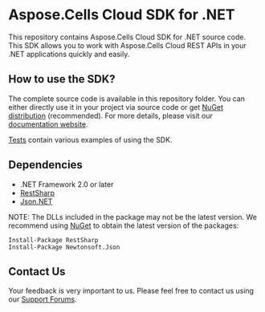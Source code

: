 # Aspose.Cells Cloud SDK for .NET
This repository contains Aspose.Cells Cloud SDK for .NET source code. This SDK allows you to work with Aspose.Cells Cloud REST APIs in your .NET applications quickly and easily.

## How to use the SDK?
The complete source code is available in this repository folder. You can either directly use it in your project via source code or get [NuGet distribution](https://www.nuget.org/packages/Aspose.Cells-Cloud/) (recommended). For more details, please visit our [documentation website](https://docs.aspose.cloud/display/cellscloud/Available+SDKs#AvailableSDKs-.NET).

[Tests](Aspose.Cells.Cloud.Sdk.Tests) contain various examples of using the SDK.

## Dependencies
- .NET Framework 2.0 or later
- [RestSharp](https://www.nuget.org/packages/RestSharp)
- [Json.NET](https://www.nuget.org/packages/Newtonsoft.Json/)

NOTE: The DLLs included in the package may not be the latest version. We recommend using [NuGet](https://docs.nuget.org/consume/installing-nuget) to obtain the latest version of the packages:
```
Install-Package RestSharp
Install-Package Newtonsoft.Json
``` 

## Contact Us
Your feedback is very important to us. Please feel free to contact us using our [Support Forums](https://forum.aspose.cloud/c/cells).
